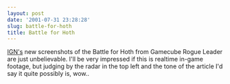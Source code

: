```yaml
---
layout: post
date: '2001-07-31 23:28:28'
slug: battle-for-hoth
title: Battle for Hoth
---
```


[IGN's](http://cube.ign.com/news/37003.html) new screenshots of the Battle for Hoth from Gamecube Rogue Leader are just unbelievable. I'll be very impressed if this is realtime in-game footage, but judging by the radar in the top left and the tone of the article I'd say it quite possibly is, wow..